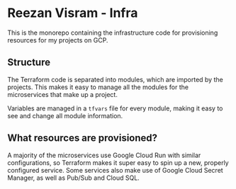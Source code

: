# Reezan Visram - Infra

This is the monorepo containing the infrastructure code for provisioning resources for my projects on GCP.

## Structure

The Terraform code is separated into modules, which are imported by the projects. This makes it easy to manage all the modules for the microservices that make up a project.

Variables are managed in a `tfvars` file for every module, making it easy to see and change all module information.

## What resources are provisioned?

A majority of the microservices use Google Cloud Run with similar configurations, so Terraform makes it super easy to spin up a new, properly configured service. Some services also make use of Google Cloud Secret Manager, as well as Pub/Sub and Cloud SQL.
